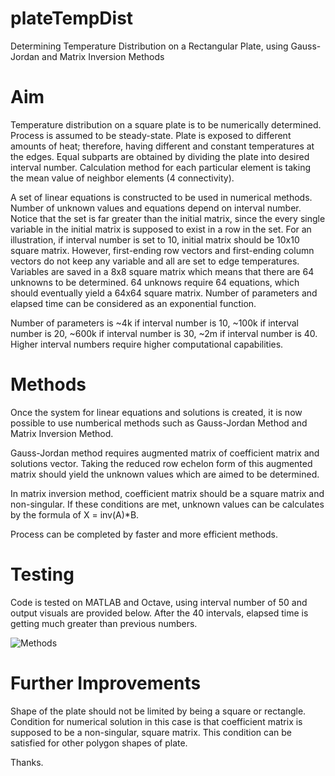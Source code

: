 # plateTempDist
Determining Temperature Distribution on a Rectangular Plate, using Gauss-Jordan and Matrix Inversion Methods

# Aim
Temperature distribution on a square plate is to be numerically determined. Process is assumed to be steady-state. Plate is exposed to different amounts of heat; therefore, having different and constant temperatures at the edges. Equal subparts are obtained by dividing the plate into desired interval number. Calculation method for each particular element is taking the mean value of neighbor elements (4 connectivity). 

A set of linear equations is constructed to be used in numerical methods. Number of unknown values and equations depend on interval number. Notice that the set is far greater than the initial matrix, since the every single variable in the initial matrix is supposed to exist in a row in the set. For an illustration, if interval number is set to 10, initial matrix should be 10x10 square matrix. However, first-ending row vectors and first-ending column vectors do not keep any variable and all are set to edge temperatures. Variables are saved in a 8x8 square matrix which means that there are 64 unknowns to be determined. 64 unknows require 64 equations, which should eventually yield a 64x64 square matrix. Number of parameters and elapsed time can be considered as an exponential function. 

Number of parameters is ~4k if interval number is 10, ~100k if interval number is 20, ~600k if interval number is 30, ~2m if interval number is 40. Higher interval numbers require higher computational capabilities. 

# Methods
Once the system for linear equations and solutions is created, it is now possible to use numberical methods such as Gauss-Jordan Method and Matrix Inversion Method. 

Gauss-Jordan method requires augmented matrix of coefficient matrix and solutions vector. Taking the reduced row echelon form of this augmented matrix should yield the unknown values which are aimed to be determined. 

In matrix inversion method, coefficient matrix should be a square matrix and non-singular. If these conditions are met, unknown values can be calculates by the formula of X = inv(A)*B.

Process can be completed by faster and more efficient methods.

# Testing
Code is tested on MATLAB and Octave, using interval number of 50 and output visuals are provided below. After the 40 intervals, elapsed time is getting much greater than previous numbers. 

![Methods](https://user-images.githubusercontent.com/80001281/110222048-a753e780-7ee0-11eb-8d25-2dd452a7f3c5.png)

# Further Improvements
Shape of the plate should not be limited by being a square or rectangle. Condition for numerical solution in this case is that coefficient matrix is supposed to be a non-singular, square matrix. This condition can be satisfied for other polygon shapes of plate.

Thanks.
